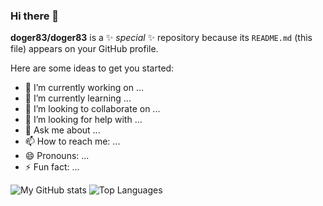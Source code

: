 ### Hi there 👋


**doger83/doger83** is a ✨ _special_ ✨ repository because its `README.md` (this file) appears on your GitHub profile.

Here are some ideas to get you started:

- 🔭 I’m currently working on ...
- 🌱 I’m currently learning ...
- 👯 I’m looking to collaborate on ...
- 🤔 I’m looking for help with ...
- 💬 Ask me about ...
- 📫 How to reach me: ...
- 😄 Pronouns: ...
- ⚡ Fun fact: ...

<img src="https://github-readme-stats.vercel.app/api?username=doger83&show_icons=true&theme=transparent&count_private=true" alt="My GitHub stats">
<img src="https://github-readme-stats.vercel.app/api/top-langs/?username=doger83&theme=transparent&count_private=true&exclude_repo=WebGL-Fluid-Simulation" alt="Top Languages">



